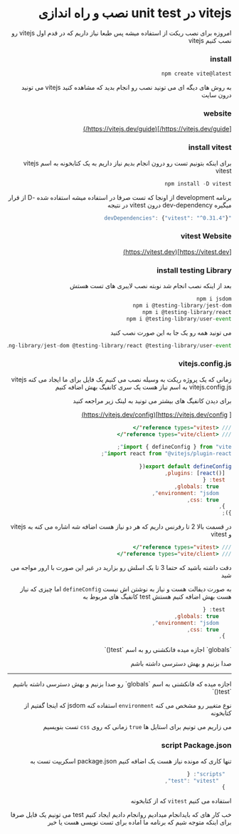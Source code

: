 # vitejs در unit test نصب و راه اندازی

امروزه برای نصب ریکت از
استفاده میشه پس طبعا نیاز داریم که در قدم اول vitejs
رو نصب کنیم vitejs

### install

```javascript
npm create vite@latest
```

به روش های دیگه ای می تونید نصب رو انجام بدید که
مشاهده کنید vitejs می تونید درون سایت

### website

[https://vitejs.dev/guide/](https://vitejs.dev/guide/)

### install vitest

برای اینکه بتونیم تست رو درون
انجام بدیم نیاز داریم به یک کتابخونه به اسم vitejs
vitest

```javascript
npm install -D vitest
```

برنامه development از اونجا که تست صرفا در
استفاده میشه
استفاده شده -D از
قرار میگیره dev-dependency درون vitest در نتیجه

```javascript
"devDependencies": {"vitest": "^0.31.4"}
```

### vitest Website

[https://vitest.dev](https://vitest.dev)

### install testing Library

بعد از اینکه نصب انجام شد
نوبته نصب لایبری های تست هستش

```javascript
npm i jsdom
npm i @testing-library/jest-dom
npm i @testing-library/react
npm i @testing-library/user-event
```

می تونید همه رو یک جا به این صورت نصب کنید

```javascript
npm i jsdom @testing-library/jest-dom @testing-library/react @testing-library/user-event
```

### vitejs.config.js

زمانی که یک پروژه ریکت به وسیله
نصب می کنیم یک فایل برای ما ایجاد می کنه vitejs
vitejs.config.js به اسم
نیاز هست یک سری کانفیگ بهش اضافه کنیم

برای دیدن کانفیگ های بیشتر می تونید به لینک زیر مراجعه کنید

[ https://vitejs.dev/config](https://vitejs.dev/config)

```javascript
/// <reference types="vitest"/>
/// <reference types="vite/client"/>

import { defineConfig } from "vite";
import react from "@vitejs/plugin-react";

export default defineConfig({
  plugins: [react()],
  test: {
    globals: true,
    environment: "jsdom",
    css: true,
  },
});
```

در قسمت بالا 2 تا رفرنس داریم که هر دو نیاز هست اضافه شه
اشاره می کنه به
vitejs و vitest

```javascript
/// <reference types="vitest"/>
/// <reference types="vite/client"/>
```

دقت داشته باشید که حتما 3 تا بک اسلش رو بزارید
در غیر این صورت با ارور مواجه می شید

به صورت دیفالت هست و نیاز به نوشتن اش نیست `defineConfig`
اما چیزی که نیاز هست بهش اضافه کنیم
هستش test کانفیگ های مربوط به

```javascript
  test: {
    globals: true,
    environment: "jsdom",
    css: true,
  },
```

<html dir='rtl'>
<body>
<p>`globals`
اجازه میده فانکشنی رو به اسم 
<span>`test()`</span>
</p>
<p>
صدا بزنیم و بهش دسترسی داشته باشم</p>
</body>
</html>

<hr/>
اجازه میده که فانکشنی به اسم `globals`
رو صدا بزنیم و بهش دسترسی داشته باشیم `test()`

نوع متغییر رو مشخص می کنه `environment`
استفاده کنه jsdom که اینجا گفتیم از کتابخونه

می زاریم می تونیم برای استایل ها `true` زمانی که روی `css`
تست بنویسیم

### script Package.json

تنها کاری که مونده نیاز هست یک
اضافه کنیم package.json اسکریپت تست به

```javascript
  "scripts": {
    "test": "vitest",
  }
```

استفاده می کنیم `vitest` که از کتابخونه

خب کار های که بایدانجام میدادیم روانجام دادیم
ایجاد کنیم test می تونیم یک فایل
صرفا برای اینکه متوجه شیم که برنامه ما
اماده برای تست نویسی هست یا خیر

